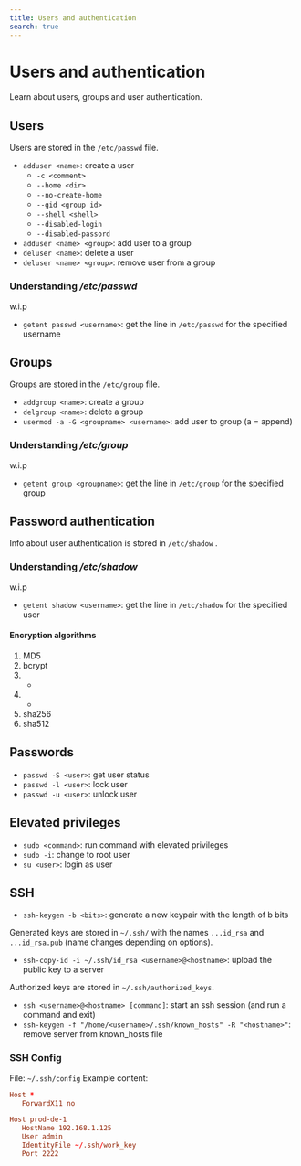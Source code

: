 ```yaml
---
title: Users and authentication
search: true
---
```


# Users and authentication

Learn about users, groups and user authentication.

## Users

Users are stored in the `/etc/passwd` file.

- `adduser <name>`: create a user
  - `-c <comment>`
  - `--home <dir>`
  - `--no-create-home`
  - `--gid <group id>`
  - `--shell <shell>`
  - `--disabled-login`
  - `--disabled-passord`
- `adduser <name> <group>`: add user to a group
- `deluser <name>`: delete a user
- `deluser <name> <group>`: remove user from a group


### Understanding _/etc/passwd_

w.i.p

- `getent passwd <username>`: get the line in `/etc/passwd` for the specified username

## Groups

Groups are stored in the `/etc/group` file.

- `addgroup <name>`: create a group
- `delgroup <name>`: delete a group
- `usermod -a -G <groupname> <username>`: add user to group (a = append)

### Understanding _/etc/group_

w.i.p

- `getent group <groupname>`: get the line in `/etc/group` for the specified group

## Password authentication

Info about user authentication is stored in `/etc/shadow` .

### Understanding _/etc/shadow_

w.i.p

- `getent shadow <username>`: get the line in `/etc/shadow` for the specified user

#### Encryption algorithms

1. MD5
2. bcrypt
3. -
4. -
5. sha256
6. sha512

## Passwords

- `passwd -S <user>`: get user status
- `passwd -l <user>`: lock user
- `passwd -u <user>`: unlock user

## Elevated privileges

- `sudo <command>`: run command with elevated privileges
- `sudo -i`: change to root user
- `su <user>`: login as user

## SSH

- `ssh-keygen -b <bits>`: generate a new keypair with the length of b bits

Generated keys are stored in `~/.ssh/` with the names `...id_rsa` and `...id_rsa.pub` (name changes depending on options).

- `ssh-copy-id -i ~/.ssh/id_rsa <username>@<hostname>`: upload the public key to a server

Authorized keys are stored in `~/.ssh/authorized_keys`.

- `ssh <username>@<hostname> [command]`: start an ssh session (and run a command and exit)
- `ssh-keygen -f "/home/<username>/.ssh/known_hosts" -R "<hostname>"`: remove server from known_hosts file

### SSH Config

File: `~/.ssh/config`
Example content:

```conf
Host *
   ForwardX11 no

Host prod-de-1
   HostName 192.168.1.125
   User admin
   IdentityFile ~/.ssh/work_key
   Port 2222
```
